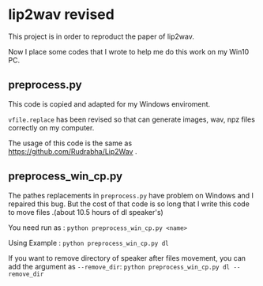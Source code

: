 # lip2wav revised 
This project is in order to reproduct the paper of lip2wav.

Now I place some codes that I wrote to help me do this work on my Win10 PC. 

## preprocess.py 
This code is copied and adapted for my Windows enviroment. 

`vfile.replace` has been revised so that can generate images, wav, npz files correctly on my computer.

The usage of this code is the same as https://github.com/Rudrabha/Lip2Wav .

## preprocess\_win\_cp.py
The pathes replacements in `preprocess.py` have problem on Windows and I repaired this bug.
But the cost of that code is so long that I write this code to move files .(about 10.5 hours of dl speaker's)

You need run as : 
`python preprocess_win_cp.py <name>`

Using Example :
`python preprocess_win_cp.py dl`

If you want to remove directory of speaker after files movement, you can add the argument as `--remove_dir`:
`python preprocess_win_cp.py dl --remove_dir`
